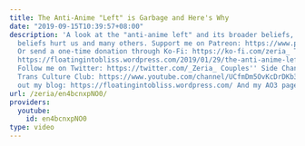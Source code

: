 ```yaml
---
title: The Anti-Anime "Left" is Garbage and Here's Why
date: "2019-09-15T10:39:57+08:00"
description: 'A look at the "anti-anime left" and its broader beliefs, and how those
  beliefs hurt us and many others. Support me on Patreon: https://www.patreon.com/Zeria
  Or send a one-time donation through Ko-Fi: https://ko-fi.com/zeria_ Transcript:
  https://floatingintobliss.wordpress.com/2019/01/29/the-anti-anime-left-is-garbage-and-heres-why/
  Follow me on Twitter: https://twitter.com/_Zeria_ Couples'' Side Channel: https://www.youtube.com/channel/UC9mvbU-HNjLzYqx8ZiHsdBw
  Trans Culture Club: https://www.youtube.com/channel/UCfmDm5OvKcDrDKb3F8sxVrw Check
  out my blog: https://floatingintobliss.wordpress.com/ And my AO3 page: https://archiveofourown.org/users/Zeria/works'
url: /zeria/en4bcnxpNO0/
providers:
  youtube:
    id: en4bcnxpNO0
type: video
---
```

